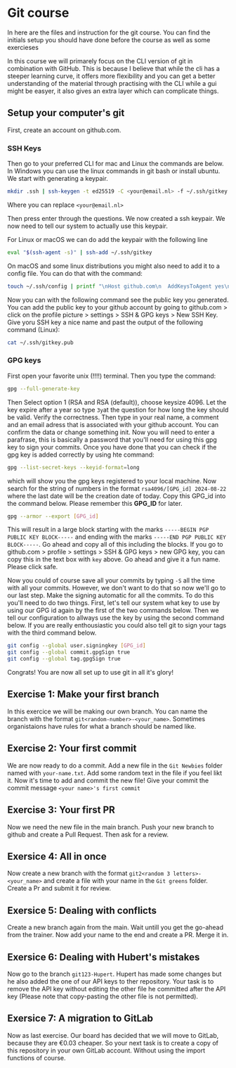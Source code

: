 # Git course
In here are the files and instruction for the git course. You can find the initials setup you should have done before the course as well as some exercieses

In this course we will primarely focus on the CLI version of git in combination with GitHub. This is because I believe that while the cli has a steeper learning curve, it offers more flexibility and you can get a better understanding of the material through practising with the CLI while a gui might be easyer, it also gives an extra layer which can complicate things.

## Setup your computer's git
First, create an account on github.com.

### SSH Keys 
Then go to your preferred CLI for mac and Linux the commands are below. In Windows you can use the linux commands in git bash or install ubuntu. We start with generating a keypair.
```bash
mkdir .ssh | ssh-keygen -t ed25519 -C <your@email.nl> -f ~/.ssh/gitkey
```
Where you can replace `<your@email.nl>`

Then press enter through the questions. We now created a ssh keypair. We now need to tell our system to actually use this keypair.

For Linux or macOS we can do add the keypair with the following line
```bash
eval "$(ssh-agent -s)" | ssh-add ~/.ssh/gitkey
``` 
On macOS and some linux distributions you might also need to add it to a config file. You can do that with the command:
```bash
touch ~/.ssh/config | printf "\nHost github.com\n  AddKeysToAgent yes\n  IdentitiFyile ~/.ssh/gitkey\n" >> ~/.ssh/config
```
Now you can with the following command see the public key you generated. You can add the public key to your github account by going to github.com > click on the profile picture > settings > SSH & GPG keys > New SSH Key. Give yoru SSH key a nice name and past the output of the following command (Linux):
```bash
cat ~/.ssh/gitkey.pub
```

### GPG keys
First open your favorite unix (!!!!) terminal. Then you type the command:
```bash
gpg --full-generate-key
```
Then Select option 1 (RSA and RSA (default)), choose keysize 4096. Let the key expire after a year so type `3y`at the question for how long the key should be valid. Verify the correctness. Then type in your real name, a comment and an email adress that is associated with your github account. You can confirm the data or change something init. Now you will need to enter a parafrase, this is basically a password that you'll need for using this gpg key to sign your commits. Once you have done that you can check if the gpg key is added correctly by using hte command:
```bash
gpg --list-secret-keys --keyid-format=long
```
which will show you the gpg keys registered to your local machine. Now search for the string of numbers in the format `rsa4096/[GPG_id] 2024-08-22` where the last date will be the creation date of today. Copy this GPG_id into the command below. Please remember this **GPG_ID** for later.
```bash
gpg --armor --export [GPG_id]
```
This will result in a large block starting with the marks `-----BEGIN PGP PUBLIC KEY BLOCK-----` and ending with the marks `-----END PGP PUBLIC KEY BLOCK-----`. Go ahead and copy all of this including the blocks. If you go to github.com > profile > settings > SSH & GPG keys > new GPG key, you can copy this in the text box with `key` above. Go ahead and give it a fun name. Please click safe.

Now you could of course save all your commits by typing `-S` all the time with all your commits. However, we don't want to do that so now we'll go to our last step. Make the signing automatic for all the commits. To do this you'll need to do two things. First, let's tell our system what key to use by using our GPG id again by the first of the two commands below. Then we tell our configuration to allways use the key by using the second command below. If you are really enthousiastic you could also tell git to sign your tags with the third command below.
```bash
git config --global user.signingkey [GPG_id]
git config --global commit.gpgSign true
git config --global tag.gpgSign true
```

Congrats! You are now all set up to use git in all it's glory!

## Exercise 1: Make your first branch
In this exercice we will be making our own branch. You can name the branch with the format `git<random-number>-<your_name>`. Sometimes organistaions have rules for what a branch should be named like. 

## Exercise 2: Your first commit
We are now ready to do a commit. Add a new file in the `Git Newbies` folder named with `your-name.txt`. Add some random text in the file if you feel likt it. Now it's time to add and commit the new file! Give your commit the commit message `<your name>'s first commit`

## Exercise 3: Your first PR
Now we need the new file in the main branch. Push your new branch to github and create a Pull Request. Then ask for a review.

## Exersice 4: All in once
Now create a new branch with the format `git2<random 3 letters>-<your_name>` and create a file with your name in the `Git greens` folder. Create a Pr and submit it for review.

## Exersice 5: Dealing with conflicts
Create a new branch again from the main. Wait untill you get the go-ahead from the trainer. Now add your name to the end and create a PR. Merge it in.

## Exersice 6: Dealing with Hubert's mistakes
Now go to the branch `git123-Hupert`. Hupert has made some changes but he also added the one of our API keys to ther repository. Your task is to remove the API key without editing the other file he committed after the API key (Please note that copy-pasting the other file is not permitted).

## Exersice 7: A migration to GitLab
Now as last exercise. Our board has decided that we will move to GitLab, because they are €0.03 cheaper. So your next task is to create a copy of this repository in your own GitLab account. Without using the import functions of course.
